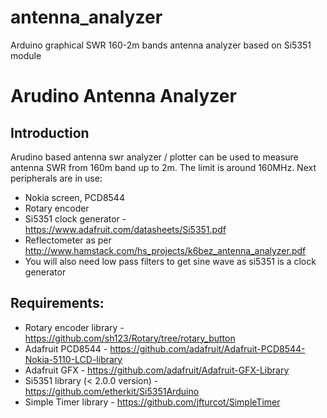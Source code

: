 # antenna_analyzer
Arduino graphical SWR 160-2m bands antenna analyzer based on Si5351 module

Arudino Antenna Analyzer
========================

Introduction
------------
Arudino based antenna swr analyzer / plotter can be used to measure antenna
SWR from 160m band up to 2m. The limit is around 160MHz. Next peripherals are
in use:

 * Nokia screen, PCD8544
 * Rotary encoder
 * Si5351 clock generator - https://www.adafruit.com/datasheets/Si5351.pdf
 * Reflectometer as per http://www.hamstack.com/hs_projects/k6bez_antenna_analyzer.pdf
 * You will also need low pass filters to get sine wave as si5351 is a clock generator

Requirements:
-------------
 * Rotary encoder library - https://github.com/sh123/Rotary/tree/rotary_button
 * Adafruit PCD8544 - https://github.com/adafruit/Adafruit-PCD8544-Nokia-5110-LCD-library
 * Adafruit GFX - https://github.com/adafruit/Adafruit-GFX-Library
 * Si5351 library (< 2.0.0 version) - https://github.com/etherkit/Si5351Arduino
 * Simple Timer library - https://github.com/jfturcot/SimpleTimer
